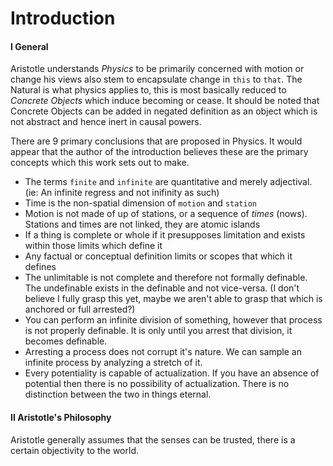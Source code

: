 Introduction
============

#### I General

Aristotle understands _Physics_ to be primarily concerned with motion or change his views also stem to encapsulate change in `this` to `that`. The Natural is what physics applies to, this is most basically reduced to _Concrete Objects_ which induce becoming or cease. It should be noted that Concrete Objects can be added in negated definition as an object which is not abstract and hence inert in causal powers.

There are 9 primary conclusions that are proposed in Physics. It would appear that the author of the introduction believes these are the primary concepts which this work sets out to make.

- The terms `finite` and `infinite` are quantitative and merely adjectival. (ie: An infinite regress and not inifinity as such)
- Time is the non-spatial dimension of `motion` and `station`
- Motion is not made of up of stations, or a sequence of _times_ (nows). Stations and times are not linked, they are atomic islands
- If a thing is complete or whole if it presupposes limitation and exists within those limits which define it
- Any factual or conceptual definition limits or scopes that which it defines
- The unlimitable is not complete and therefore not formally definable. The undefinable exists in the definable and not vice-versa. (I don't believe I fully grasp this yet, maybe we aren't able to grasp that which is anchored or full arrested?)
- You can perform an infinite division of something, however that process is not properly definable. It is only until you arrest that division, it becomes definable.
- Arresting a process does not corrupt it's nature. We can sample an infinite process by analyzing a stretch of it.
- Every potentiality is capable of actualization. If you have an absence of potential then there is no possibility of actualization. There is no distinction between the two in things eternal.

#### II Aristotle's Philosophy

Aristotle generally assumes that the senses can be trusted, there is a certain objectivity to the world.
